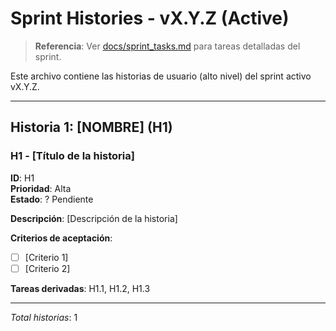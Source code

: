 ﻿# Sprint Histories - vX.Y.Z (Active)

> **Referencia**: Ver [docs/sprint_tasks.md](sprint_tasks.md) para tareas detalladas del sprint.

Este archivo contiene las historias de usuario (alto nivel) del sprint activo vX.Y.Z.

---

## Historia 1: [NOMBRE] (H1)

### H1 - [Título de la historia]
**ID**: H1  
**Prioridad**: Alta  
**Estado**: ? Pendiente  

**Descripción**: [Descripción de la historia]

**Criterios de aceptación**:
- [ ] [Criterio 1]
- [ ] [Criterio 2]

**Tareas derivadas**: H1.1, H1.2, H1.3

---

*Total historias*: 1
